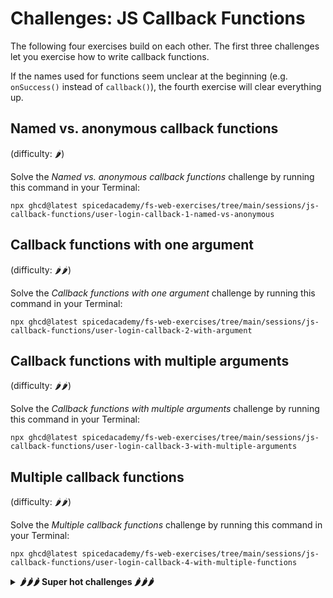 # Challenges: JS Callback Functions

The following four exercises build on each other. The first three challenges let you exercise how to write callback functions.

If the names used for functions seem unclear at the beginning (e.g. `onSuccess()` instead of `callback()`), the fourth exercise will clear everything up.

## Named vs. anonymous callback functions

(difficulty: 🌶️)

Solve the _Named vs. anonymous callback functions_ challenge by running this command in your Terminal:

```
npx ghcd@latest spicedacademy/fs-web-exercises/tree/main/sessions/js-callback-functions/user-login-callback-1-named-vs-anonymous
```

## Callback functions with one argument

(difficulty: 🌶️🌶️)

Solve the _Callback functions with one argument_ challenge by running this command in your Terminal:

```
npx ghcd@latest spicedacademy/fs-web-exercises/tree/main/sessions/js-callback-functions/user-login-callback-2-with-argument
```

## Callback functions with multiple arguments

(difficulty: 🌶️🌶️)

Solve the _Callback functions with multiple arguments_ challenge by running this command in your Terminal:

```
npx ghcd@latest spicedacademy/fs-web-exercises/tree/main/sessions/js-callback-functions/user-login-callback-3-with-multiple-arguments
```

## Multiple callback functions

(difficulty: 🌶️🌶️)

Solve the _Multiple callback functions_ challenge by running this command in your Terminal:

```
npx ghcd@latest spicedacademy/fs-web-exercises/tree/main/sessions/js-callback-functions/user-login-callback-4-with-multiple-functions
```

<details>
<summary><strong>🌶️🌶️🌶️ Super hot challenges 🌶️🌶️🌶️</strong></summary>

## Calculating the Total Price

You have an array of products with prices, and you want to calculate the total price of all products using a callback function.

1. Create a function called `calculateTotalPrice` that takes two parameters `products` (an array of products) and `extractPrice` (a callback function).
2. Inside the `calculateTotalPrice` function, initialize a variable `totalPrice` to keep track of the total price and set its initial value to `0`.
3. Use a loop, such as a `for...of` loop, to iterate through the array of products.
4. In each iteration of the loop, call the provided callback function with the current product as an argument to extract its price.
5. Add the extracted price to the `totalPrice` variable in each iteration of the loop.
6. After looping through all the products, return the total price as the result of the `calculateTotalPrice` function.
7. Create the callback function `extractPrice`, which should take a product as input and return its price.
8. Use the `calculateTotalPrice` function with the array of products and the callback function to calculate the total price.

You can use the following array of spices as a test case:

```js
const products = [
  { name: "Saffron", price: 50 },
  { name: "Cinnamon", price: 6 },
  { name: "Cardamom", price: 12 },
  { name: "Turmeric", price: 9 },
  { name: "Paprika", price: 4 },
  { name: "Garam Masala", price: 10 },
  { name: "Vanilla Bean", price: 15 },
  { name: "Coriander", price: 6 },
];
```

<details>
<summary>💡 Hint</summary>

```js
function calculateTotalPrice(products, extractPrice) {
  // Your logic goes here
}

function extractPrice(product) {
  return product.price;
}

const totalPrice = calculateTotalPrice(products, extractPrice);
console.log(totalPrice); // Output should be 112
```

</details>

## Creating a Custom Map Function

Create a custom `myMap` function that takes an array and a callback function as parameters. It should apply the callback function to each element in the array, double each number, and return a new array containing the doubled numbers.

1. Create a function named `myMap` that takes two parameters: an array of numbers `numbers` and a callback function `double`.
2. Inside the `myMap` function, initialize an empty array to store the results.
3. Use a loop, such as a `for` loop, to iterate through the elements of the input array.
4. In each iteration of the loop, call the provided callback function with the current element as an argument to double the number.
5. Store the doubled result in the new array created in step 2.
6. After processing all elements, return the new array containing the doubled numbers.
7. Create a callback function `double`, that doubles a given number. This function should take an element as input and return the doubled value.
8. Use the `myMap` function with the array of numbers and the `double` callback function to create a new array containing the doubled numbers.

You can use the following array as a test case:

```js
const numbers = [1, 2, 3, 4, 5];
```

<details>
<summary>💡 Hint</summary>

```js
function myMap(numbers, double) {
  // Your logic goes here
}

function double(number) {
  return number * 2;
}

const doubledNumbers = myMap(numbers, double);
console.log(doubledNumbers); // Output should be [2, 4, 6, 8, 10]
```

</details>

</details>
